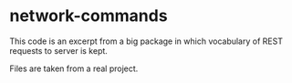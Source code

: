 network-commands
================

This code is an excerpt from a big package in which vocabulary of REST requests to server is kept. 

Files are taken from a real project.